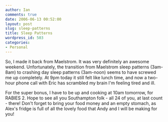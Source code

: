 ```yaml
---
author: Ian
comments: true
date: 2006-06-13 00:52:00
layout: post
slug: sleep-patterns
title: Sleep Patterns
wordpress_id: 503
categories:
- Personal
---
```


So, I made it back from Maelstrom.  It was very definitely an awesome weekend.  Unfortunately, the transition from Maelstrom sleep patterns (3am-8am) to crashing day sleep patterns (3am-noon) seems to have screwed me up completely.  At 9pm today it still felt like lunch time, and now a two-hour phone call with Eric has scrambled my brain I'm feeling tired and ill.  

For the super bonus, I have to be up and cooking at 10am tomorrow, for RABIES 2.  Hope to see all you Southampton folk - all 24 of you, at last count - there!  Don't forget to bring your food money and an empty stomach, as Alex's fridge is full of all the lovely food that Andy and I will be making for you!
